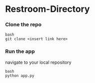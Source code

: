 # Restroom-Directory

### Clone the repo
```
bash
git clone <insert link here>
```

### Run the app
navigate to your local repository
```
bash
python app.py
```

